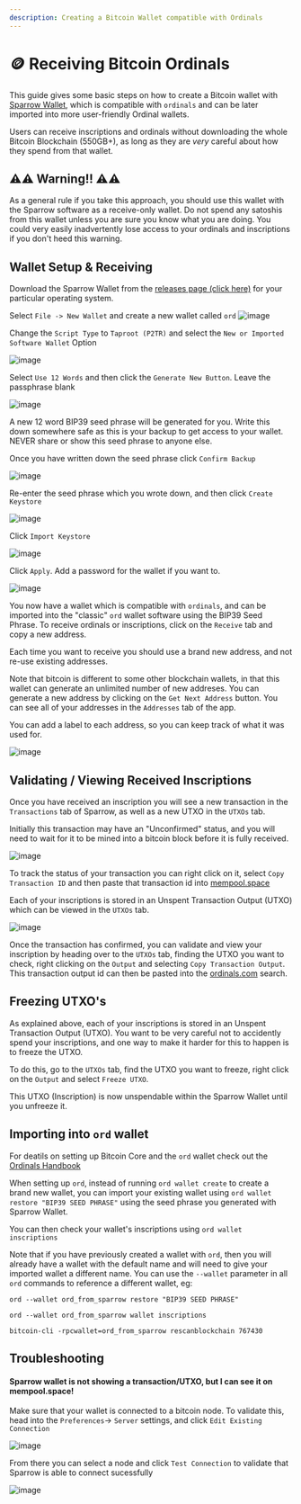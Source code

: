 ```yaml
---
description: Creating a Bitcoin Wallet compatible with Ordinals
---
```


# 🪙 Receiving Bitcoin Ordinals

This guide gives some basic steps on how to create a Bitcoin wallet with [Sparrow Wallet](https://sparrowwallet.com/), which is compatible with `ordinals` and can be later imported into more user-friendly Ordinal wallets.

Users can receive inscriptions and ordinals without downloading the whole Bitcoin Blockchain (550GB+), as long as they are _very_ careful about how they spend from that wallet.

## ⚠️⚠️ Warning!! ⚠️⚠️

As a general rule if you take this approach, you should use this wallet with the Sparrow software as a receive-only wallet. Do not spend any satoshis from this wallet unless you are sure you know what you are doing. You could very easily inadvertently lose access to your ordinals and inscriptions if you don't heed this warning.

## Wallet Setup & Receiving

Download the Sparrow Wallet from the [releases page (click here)](https://sparrowwallet.com/download/) for your particular operating system.

Select `File -> New Wallet` and create a new wallet called `ord` ![image](https://user-images.githubusercontent.com/8359865/216449381-59431068-9186-4ad4-8ec5-26096e7b166a.png)

Change the `Script Type` to `Taproot (P2TR)` and select the `New or Imported Software Wallet` Option

![image](https://user-images.githubusercontent.com/8359865/216449526-1341e7a7-80cd-4670-8df5-305e2f9fe02c.png)

Select `Use 12 Words` and then click the `Generate New Button`. Leave the passphrase blank

![image](https://user-images.githubusercontent.com/8359865/216449900-22a7a828-be82-4d83-8fa6-a387867d2410.png)

A new 12 word BIP39 seed phrase will be generated for you. Write this down somewhere safe as this is your backup to get access to your wallet. NEVER share or show this seed phrase to anyone else.

Once you have written down the seed phrase click `Confirm Backup`

![image](https://user-images.githubusercontent.com/8359865/216450422-b49126fe-61e1-4c76-9ccf-75d1f98b670a.png)

Re-enter the seed phrase which you wrote down, and then click `Create Keystore`

![image](https://user-images.githubusercontent.com/8359865/216450696-fe80cf2c-efc6-4e0f-90e9-0ad6efab9e6b.png)

Click `Import Keystore`

![image](https://user-images.githubusercontent.com/8359865/216450810-b663cc15-5efc-4594-80eb-a08a137f4293.png)

Click `Apply`. Add a password for the wallet if you want to.

![image](https://user-images.githubusercontent.com/8359865/216450912-26be08af-1f97-4765-95b5-d6c8d75c909a.png)

You now have a wallet which is compatible with `ordinals`, and can be imported into the "classic" `ord` wallet software using the BIP39 Seed Phrase. To receive ordinals or inscriptions, click on the `Receive` tab and copy a new address.

Each time you want to receive you should use a brand new address, and not re-use existing addresses.

Note that bitcoin is different to some other blockchain wallets, in that this wallet can generate an unlimited number of new addreses. You can generate a new address by clicking on the `Get Next Address` button. You can see all of your addresses in the `Addresses` tab of the app.

You can add a label to each address, so you can keep track of what it was used for.

![image](https://user-images.githubusercontent.com/8359865/216451098-a5cee423-f6e7-40c6-b8f1-6075ac678557.png)

## Validating / Viewing Received Inscriptions

Once you have received an inscription you will see a new transaction in the `Transactions` tab of Sparrow, as well as a new UTXO in the `UTXOs` tab.

Initially this transaction may have an "Unconfirmed" status, and you will need to wait for it to be mined into a bitcoin block before it is fully received.

![image](https://user-images.githubusercontent.com/8359865/217161639-3fcf1274-4840-4cda-a3c4-2a54ff57e600.png)

To track the status of your transaction you can right click on it, select `Copy Transaction ID` and then paste that transaction id into [mempool.space](http://mempool.space)

Each of your inscriptions is stored in an Unspent Transaction Output (UTXO) which can be viewed in the `UTXOs` tab.

![image](https://user-images.githubusercontent.com/8359865/217166374-4826359f-0cbd-4ca2-9a7a-ee7dbb73cefd.png)

Once the transaction has confirmed, you can validate and view your inscription by heading over to the `UTXOs` tab, finding the UTXO you want to check, right clicking on the `Output` and selecting `Copy Transaction Output`. This transaction output id can then be pasted into the [ordinals.com](https://ordinals.com) search.

## Freezing UTXO's

As explained above, each of your inscriptions is stored in an Unspent Transaction Output (UTXO). You want to be very careful not to accidently spend your inscriptions, and one way to make it harder for this to happen is to freeze the UTXO.

To do this, go to the `UTXOs` tab, find the UTXO you want to freeze, right click on the `Output` and select `Freeze UTXO`.

This UTXO (Inscription) is now unspendable within the Sparrow Wallet until you unfreeze it.

## Importing into `ord` wallet

For deatils on setting up Bitcoin Core and the `ord` wallet check out the [Ordinals Handbook](https://docs.ordinals.com/introduction.html)

When setting up `ord`, instead of running `ord wallet create` to create a brand new wallet, you can import your existing wallet using `ord wallet restore "BIP39 SEED PHRASE"` using the seed phrase you generated with Sparrow Wallet.

You can then check your wallet's inscriptions using `ord wallet inscriptions`

Note that if you have previously created a wallet with `ord`, then you will already have a wallet with the default name and will need to give your imported wallet a different name. You can use the `--wallet` parameter in all `ord` commands to reference a different wallet, eg:

`ord --wallet ord_from_sparrow restore "BIP39 SEED PHRASE"`

`ord --wallet ord_from_sparrow wallet inscriptions`

`bitcoin-cli -rpcwallet=ord_from_sparrow rescanblockchain 767430`

## Troubleshooting

#### Sparrow wallet is not showing a transaction/UTXO, but I can see it on mempool.space!

Make sure that your wallet is connected to a bitcoin node. To validate this, head into the `Preferences`-> `Server` settings, and click `Edit Existing Connection`

![image](https://user-images.githubusercontent.com/8359865/217167678-0d9f3927-58f2-433e-a6de-db021c244ec1.png)

From there you can select a node and click `Test Connection` to validate that Sparrow is able to connect sucessfully

![image](https://user-images.githubusercontent.com/8359865/217167848-5a2ad5e4-0a40-41ab-8cb0-bb582989aebf.png)
